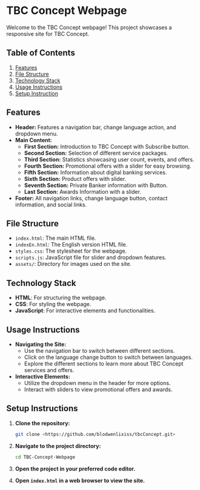 # TBC Concept Webpage

Welcome to the TBC Concept webpage! This project showcases a responsive site for TBC Concept.

## Table of Contents

1. [Features](#features)
2. [File Structure](#file-structure)
3. [Technology Stack](#technology-stack)
4. [Usage Instructions](#usage-instructions)
5. [Setup Instruction](#setup-instructions)

## Features

- **Header:** Features a navigation bar, change language action, and dropdown menu.
- **Main Content:**
  - **First Section:** Introduction to TBC Concept with Subscribe button.
  - **Second Section:** Selection of different service packages.
  - **Third Section:** Statistics showcasing user count, events, and offers.
  - **Fourth Section:** Promotional offers with a slider for easy browsing.
  - **Fifth Section:** Information about digital banking services.
  - **Sixth Section:** Product offers with slider.
  - **Seventh Section:** Private Banker information with Button.
  - **Last Section:** Awards Information with a slider.
- **Footer:** All navigation links, change language button, contact information, and social links.

## File Structure

- `index.html`: The main HTML file.
- `indexEn.html`: The English version HTML file.
- `styles.css`: The stylesheet for the webpage.
- `scripts.js`: JavaScript file for slider and dropdown features.
- `assets/`: Directory for images used on the site.

## Technology Stack

- **HTML**: For structuring the webpage.
- **CSS**: For styling the webpage.
- **JavaScript**: For interactive elements and functionalities.

## Usage Instructions

- **Navigating the Site:**
  - Use the navigation bar to switch between different sections.
  - Click on the language change button to switch between languages.
  - Explore the different sections to learn more about TBC Concept services and offers.
- **Interactive Elements:**
  - Utilize the dropdown menu in the header for more options.
  - Interact with sliders to view promotional offers and awards.

## Setup Instructions

1. **Clone the repository:**
   ```bash
   git clone <https://github.com/blodwenlixiss/tbcConcept.git>
   ```
2. **Navigate to the project directory:**
   ```bash
   cd TBC-Concept-Webpage
   ```
3. **Open the project in your preferred code editor.**

4. **Open `index.html` in a web browser to view the site.**
